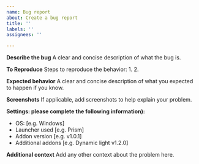 ```yaml
---
name: Bug report
about: Create a bug report
title: ''
labels: ''
assignees: ''

---
```


**Describe the bug**
A clear and concise description of what the bug is.

**To Reproduce**
Steps to reproduce the behavior:
1. 
2. 

**Expected behavior**
A clear and concise description of what you expected to happen if you know.

**Screenshots**
If applicable, add screenshots to help explain your problem.

**Settings: please complete the following information):**
 - OS: [e.g. Windows]
 - Launcher used [e.g. Prism]
 - Addon version [e.g. v1.0.1]
 - Additional addons [e.g. Dynamic light v1.2.0]

**Additional context**
Add any other context about the problem here.
